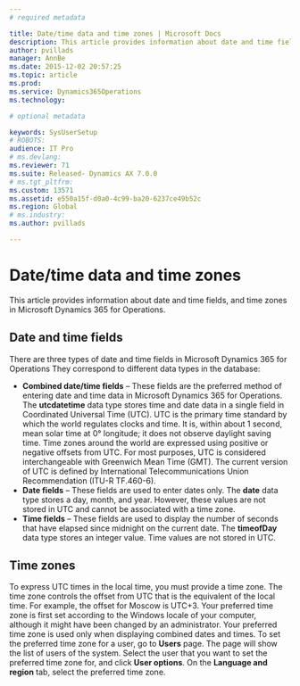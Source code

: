 ```yaml
---
# required metadata

title: Date/time data and time zones | Microsoft Docs
description: This article provides information about date and time fields, and time zones in Microsoft Dynamics 365 for Operations.
author: pvillads
manager: AnnBe
ms.date: 2015-12-02 20:57:25
ms.topic: article
ms.prod: 
ms.service: Dynamics365Operations
ms.technology: 

# optional metadata

keywords: SysUserSetup
# ROBOTS: 
audience: IT Pro
# ms.devlang: 
ms.reviewer: 71
ms.suite: Released- Dynamics AX 7.0.0
# ms.tgt_pltfrm: 
ms.custom: 13571
ms.assetid: e550a15f-d0a0-4c99-ba20-6237ce49b52c
ms.region: Global
# ms.industry: 
ms.author: pvillads

---
```


# Date/time data and time zones

This article provides information about date and time fields, and time zones in Microsoft Dynamics 365 for Operations.

Date and time fields
--------------------

There are three types of date and time fields in Microsoft Dynamics 365 for Operations They correspond to different data types in the database:
-   **Combined date/time fields** – These fields are the preferred method of entering date and time data in Microsoft Dynamics 365 for Operations. The **utcdatetime** data type stores time and date data in a single field in Coordinated Universal Time (UTC). UTC is the primary time standard by which the world regulates clocks and time. It is, within about 1 second, mean solar time at 0° longitude; it does not observe daylight saving time. Time zones around the world are expressed using positive or negative offsets from UTC. For most purposes, UTC is considered interchangeable with Greenwich Mean Time (GMT). The current version of UTC is defined by International Telecommunications Union Recommendation (ITU-R TF.460-6).
-   **Date fields** – These fields are used to enter dates only. The **date** data type stores a day, month, and year. However, these values are not stored in UTC and cannot be associated with a time zone.
-   **Time fields** – These fields are used to display the number of seconds that have elapsed since midnight on the current date. The **timeofDay** data type stores an integer value. Time values are not stored in UTC.

## Time zones
To express UTC times in the local time, you must provide a time zone. The time zone controls the offset from UTC that is the equivalent of the local time. For example, the offset for Moscow is UTC+3. Your preferred time zone is first set according to the Windows locale of your computer, although it might have been changed by an administrator. Your preferred time zone is used only when displaying combined dates and times. To set the preferred time zone for a user, go to **Users** page. The page will show the list of users of the system. Select the user that you want to set the preferred time zone for, and click **User options**. On the **Language and region** tab, select the preferred time zone.



